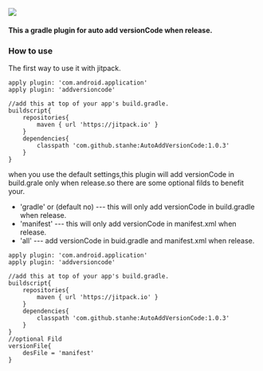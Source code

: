 [![](https://jitpack.io/v/stanhe/AutoAddVersionCode.svg)](https://jitpack.io/#stanhe/AutoAddVersionCode)

#### This a gradle plugin for auto add versionCode when release.

### How to use
The first way to use it with jitpack.
```
apply plugin: 'com.android.application'
apply plugin: 'addversioncode'

//add this at top of your app's build.gradle.
buildscript{
    repositories{
        maven { url 'https://jitpack.io' }
    }
    dependencies{
        classpath 'com.github.stanhe:AutoAddVersionCode:1.0.3'
    }
}
```
when you use the default settings,this plugin will add versionCode in build.grale only when release.so there are some optional filds to benefit your.
* 'gradle' or (default no) --- this will only add versionCode in build.gradle when release.
* 'manifest'  --- this will only add versionCode in manifest.xml when release.
* 'all' --- add versionCode in buid.gradle and manifest.xml when release.

```
apply plugin: 'com.android.application'
apply plugin: 'addversioncode'

//add this at top of your app's build.gradle.
buildscript{
    repositories{
        maven { url 'https://jitpack.io' }
    }
    dependencies{
        classpath 'com.github.stanhe:AutoAddVersionCode:1.0.3'
    }
}
//optional Fild
versionFile{
    desFile = 'manifest'
}
```
